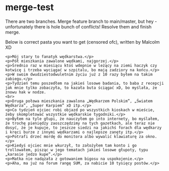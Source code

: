 # merge-test
There are two branches. Merge feature branch to main/master, but hey - unfortunately there is hole bunch of conflicts! Resolve them and finish merge.

Below is correct pasta you want to get (censored ofc), written by Malcolm XD

    <p>Mój stary to fanatyk wędkarstwa.</p>
    <p>Pół mieszkania zawalone wędkami, najgorzej.</p>
    <p>Średnio raz w miesiącu ktoś wdepnie w leżący na ziemi haczyk czy kotwicę i trzeba wyciągać w szpitalu, bo mają zadziory na końcu.</p>
    <p>W swoim dwudziestodwuletnim życiu już z 10 razy byłem na takim zabiegu.</p>
    <p>Tydzień temu poszedłem na jakieś losowe badania, to baba z recepcji jak mnie tylko zobaczyła, to kazała buta ściągać xD, bo myślała, że znowu hak w nodze.
    <br>
    <p>Druga połowa mieszkania zawalona „Wędkarzem Polskim”, „Światem Wędkarza”, „Super Karpiem” xD itp.</p>
    <p>Co tydzień ojciec robi objazd po wszystkich kioskach w mieście, żeby skompletować wszystkie wędkarskie tygodniki.</p>
    <p>Byłem na tyle głupi, że nauczyłem go into internety, bo myślałem, że trochę pieniędzy zaoszczędzimy na tych gazetkach, ale teraz nie dosyć, że je kupuje, to jeszcze siedzi na jakichś forach dla wędkarzy i kręci burze z innymi wędkarzami o najlepsze zanęty itp.</p>
    <p>Potrafi drzeć mordę do monitora albo wywalić klawiaturę za okno.</p>
    <p>Kiedyś ojciec mnie wkurzył, to założyłem tam konto i go trollowałem, pisząc w jego tematach jakieś losowe głupoty, typu „karasie jedzo kupe”.</p>
    <p>Matka nie nadążała z gotowaniem bigosu na uspokojenie.</p>
    <p>Aha, ma już na forum rangę SUM, za nabicie 10 tysięcy postów.</p>
